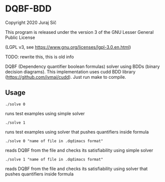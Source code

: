 # DQBF-BDD

Copyright 2020 Juraj Síč

This program is released under the version 3 of the
GNU Lesser General Public License

(LGPL v3, see https://www.gnu.org/licenses/lgpl-3.0.en.html)



TODO: rewrite this, this is old info

DQBF (Dependency quantifier boolean formulas) solver using BDDs (binary decision diagrams). This implementation uses cudd BDD library (https://github.com/ivmai/cudd). Just run make to compile.

## Usage

```
./solve 0
```
runs test examples using simple solver

```
./solve 1
```
runs test examples using solver that pushes quantifiers inside formula

```
./solve 0 "name of file in .dqdimacs format"
```
reads DQBF from the file and checks its satisfiability using simple solver

```
./solve 1 "name of file in .dqdimacs format"
```
reads DQBF from the file and checks its satisfiability using solver that pushes quantifiers inside formula